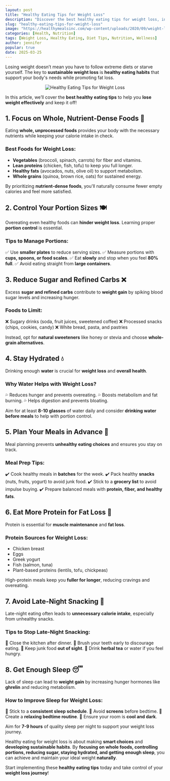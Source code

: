```yaml
---
layout: post
title: "Healthy Eating Tips for Weight Loss"
description: "Discover the best healthy eating tips for weight loss, including portion control, nutrient-dense foods, and meal planning strategies."
slug: "healthy-eating-tips-for-weight-loss"
image: "https://healthymealsinc.com/wp-content/uploads/2020/09/weight-loss2-1024x608.jpg"
categories: [Health, Nutrition]
tags: [Weight Loss, Healthy Eating, Diet Tips, Nutrition, Wellness]
author: jennifer
popular: true
date: 2025-03-25
---
```


Losing weight doesn’t mean you have to follow extreme diets or starve yourself. The key to **sustainable weight loss** is **healthy eating habits** that support your body's needs while promoting fat loss. 

<div style="text-align: center;">
  <img src="https://healthymealsinc.com/wp-content/uploads/2020/09/weight-loss2-1024x608.jpg" alt="Healthy Eating Tips for Weight Loss">
</div>

In this article, we’ll cover the **best healthy eating tips** to help you **lose weight effectively** and keep it off!

## 1. Focus on Whole, Nutrient-Dense Foods 🍏

Eating **whole, unprocessed foods** provides your body with the necessary nutrients while keeping your calorie intake in check.

### **Best Foods for Weight Loss:**
- **Vegetables** (broccoli, spinach, carrots) for fiber and vitamins.
- **Lean proteins** (chicken, fish, tofu) to keep you full longer.
- **Healthy fats** (avocados, nuts, olive oil) to support metabolism.
- **Whole grains** (quinoa, brown rice, oats) for sustained energy.

By prioritizing **nutrient-dense foods**, you'll naturally consume fewer empty calories and feel more satisfied.

## 2. Control Your Portion Sizes 🍽️

Overeating even healthy foods can **hinder weight loss**. Learning proper **portion control** is essential.

### **Tips to Manage Portions:**
✅ Use **smaller plates** to reduce serving sizes.
✅ Measure portions with **cups, spoons, or food scales**.
✅ Eat **slowly** and stop when you feel **80% full**.
✅ Avoid eating straight from **large containers**.

## 3. Reduce Sugar and Refined Carbs ❌

Excess **sugar and refined carbs** contribute to **weight gain** by spiking blood sugar levels and increasing hunger.

### **Foods to Limit:**
❌ Sugary drinks (soda, fruit juices, sweetened coffee)
❌ Processed snacks (chips, cookies, candy)
❌ White bread, pasta, and pastries

Instead, opt for **natural sweeteners** like honey or stevia and choose **whole-grain alternatives**.

## 4. Stay Hydrated 💧

Drinking enough **water** is crucial for **weight loss** and **overall health**.

### **Why Water Helps with Weight Loss?**
💦 Reduces hunger and prevents overeating.
💦 Boosts metabolism and fat burning.
💦 Helps digestion and prevents bloating.

Aim for at least **8-10 glasses** of water daily and consider **drinking water before meals** to help with portion control.

## 5. Plan Your Meals in Advance 🥗

Meal planning prevents **unhealthy eating choices** and ensures you stay on track.

### **Meal Prep Tips:**
✔️ Cook healthy meals in **batches** for the week.
✔️ Pack healthy **snacks** (nuts, fruits, yogurt) to avoid junk food.
✔️ Stick to a **grocery list** to avoid impulse buying.
✔️ Prepare balanced meals with **protein, fiber, and healthy fats**.

## 6. Eat More Protein for Fat Loss 🍗

Protein is essential for **muscle maintenance** and **fat loss**.

### **Protein Sources for Weight Loss:**
- Chicken breast
- Eggs
- Greek yogurt
- Fish (salmon, tuna)
- Plant-based proteins (lentils, tofu, chickpeas)

High-protein meals keep you **fuller for longer**, reducing cravings and overeating.

## 7. Avoid Late-Night Snacking 🌙

Late-night eating often leads to **unnecessary calorie intake**, especially from unhealthy snacks.

### **Tips to Stop Late-Night Snacking:**
🚫 Close the kitchen after dinner.
🚫 Brush your teeth early to discourage eating.
🚫 Keep junk food **out of sight**.
🚫 Drink **herbal tea** or water if you feel hungry.

## 8. Get Enough Sleep 😴

Lack of sleep can lead to **weight gain** by increasing hunger hormones like **ghrelin** and reducing metabolism.

### **How to Improve Sleep for Weight Loss:**
🌙 Stick to a **consistent sleep schedule**.
🌙 Avoid **screens** before bedtime.
🌙 Create a **relaxing bedtime routine**.
🌙 Ensure your room is **cool and dark**.

Aim for **7-9 hours** of quality sleep per night to support your weight loss journey.

Healthy eating for weight loss is about making **smart choices** and **developing sustainable habits**. By **focusing on whole foods, controlling portions, reducing sugar, staying hydrated, and getting enough sleep**, you can achieve and maintain your ideal weight **naturally**.

Start implementing these **healthy eating tips** today and take control of your **weight loss journey**!
